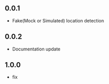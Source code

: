 ## 0.0.1

- Fake(Mock or Simulated) location detection

## 0.0.2

- Documentation update

## 1.0.0

- fix
